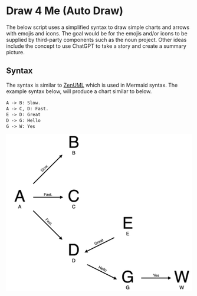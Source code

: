 # Draw 4 Me (Auto Draw)

The below script uses a simplified syntax to draw simple charts and
arrows with emojis and icons. The goal would be for the emojis and/or icons
to be supplied by third-party components such as the noun project. Other ideas
include the concept to use ChatGPT to take a story and create a summary picture.

## Syntax

The syntax is similar to [ZenUML](https://mermaid.js.org/syntax/zenuml.html) which is used in Mermaid syntax. The example syntax below, will produce a chart similar to below.

```draw4me
A -> B: Slow.
A -> C, D: Fast.
E -> D: Great
D -> G: Hello
G -> W: Yes 
```

![Example Diagram](./docs/imgs/example.png)